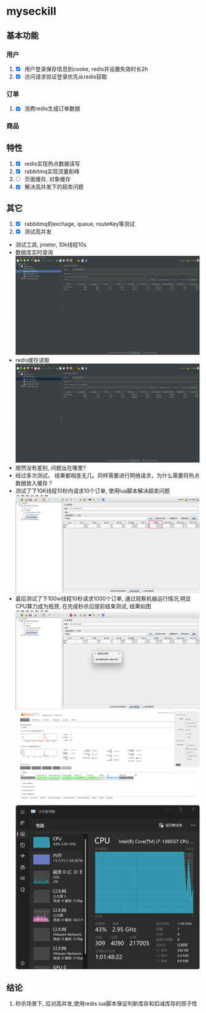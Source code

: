 # myseckill

## 基本功能
### 用户
1. - [x] 用户登录保存信息到cooke, redis并设置失效时长2h
2. - [x] 访问请求验证登录优先从redis获取
### 订单
1. - [x] 消费redis生成订单数据
### 商品
## 特性
1. - [X] redis实现热点数据读写
2. - [x] rabbitmq实现流量削峰
3. - [ ] 页面缓存, 对象缓存
4. - [x] 解决高并发下的超卖问题
## 其它
1. - [x] rabbitmq的exchage, queue, routeKey等测试
2. - [X] 测试高并发
- 测试工具, jmeter, 10k线程10s
- 数据库实时查询
![avatar](images/mysql-seckills.png)
- redis缓存读取
![avatar](images/redis-seckills.png)
- 居然没有差别, 问题出在哪里?
- 经过多次测试， 结果都相差无几。同样需要进行网络请求，为什么需要将热点数据放入缓存？
- 测试了下10K线程10秒内请求10个订单, 使用lua脚本解决超卖问题
![avatar](images/T10000-10s-10.png)
- 最后测试了下100w线程10秒请求1000个订单, 通过观察机器运行情况,明显CPU算力成为瓶颈, 在完成秒杀后提前结束测试, 结果如图
  ![avatar](images/T100W-10s-1000-jmeter.png)
  ![avatar](images/T100W-10s-1000-rabbitmq.png)
  ![avatar](images/T100W-10s-1000-cpu.png)
## 结论
1. 秒杀场景下, 应对高并发,使用redis lua脚本保证判断库存和扣减库存的原子性
